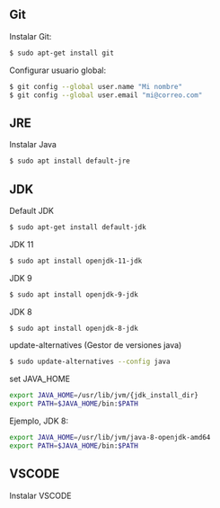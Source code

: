 
## Git

Instalar Git:

```sh
$ sudo apt-get install git
```

Configurar usuario global:

```sh
$ git config --global user.name "Mi nombre"
$ git config --global user.email "mi@correo.com"
```


## JRE

Instalar Java

```sh
$ sudo apt install default-jre
```

## JDK

Default JDK

```sh
$ sudo apt-get install default-jdk
```

JDK 11

```sh
$ sudo apt install openjdk-11-jdk
```

JDK 9

```sh
$ sudo apt install openjdk-9-jdk
```

JDK 8

```sh
$ sudo apt install openjdk-8-jdk
```

update-alternatives (Gestor de versiones java)

```sh
$ sudo update-alternatives --config java
```

set JAVA_HOME

```sh
export JAVA_HOME=/usr/lib/jvm/{jdk_install_dir}
export PATH=$JAVA_HOME/bin:$PATH
```

Ejemplo, JDK 8:

```sh
export JAVA_HOME=/usr/lib/jvm/java-8-openjdk-amd64
export PATH=$JAVA_HOME/bin:$PATH
```


## VSCODE

Instalar VSCODE

```sh

```
